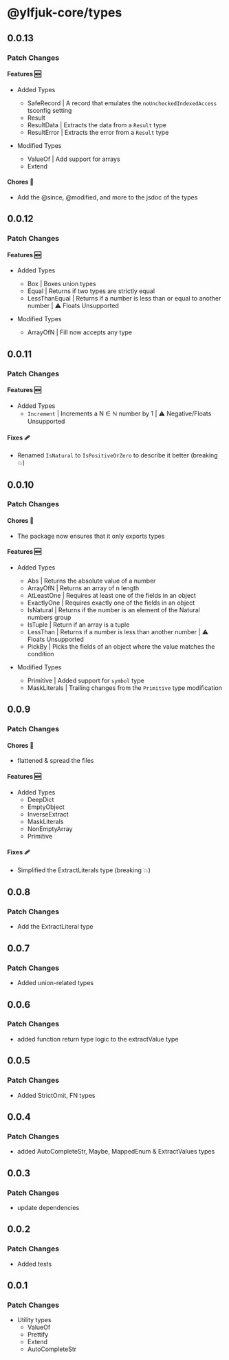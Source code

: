 # @ylfjuk-core/types

## 0.0.13

### Patch Changes

#### Features 🆕

- Added Types
  - SafeRecord | A record that emulates the `noUncheckedIndexedAccess` tsconfig setting
  - Result
  - ResultData | Extracts the data from a `Result` type
  - ResultError | Extracts the error from a `Result` type

- Modified Types
  - ValueOf | Add support for arrays
  - Extend

#### Chores 🧹

- Add the @since, @modified, and more to the jsdoc of the types

## 0.0.12

### Patch Changes

#### Features 🆕

- Added Types
  - Box | Boxes union types
  - Equal | Returns if two types are strictly equal
  - LessThanEqual | Returns if a number is less than or equal to another number | ⚠️ Floats Unsupported

- Modified Types
  - ArrayOfN | Fill now accepts any type

## 0.0.11

### Patch Changes

#### Features 🆕

- Added Types
  - `Increment` | Increments a N ∈ ℕ number by 1 | ⚠️ Negative/Floats Unsupported

#### Fixes 🩹

- Renamed `IsNatural` to `IsPositiveOrZero` to describe it better (breaking 💥)

## 0.0.10

### Patch Changes

#### Chores 🧹

- The package now ensures that it only exports types

#### Features 🆕

- Added Types

  - Abs | Returns the absolute value of a number
  - ArrayOfN | Returns an array of n length
  - AtLeastOne | Requires at least one of the fields in an object
  - ExactlyOne | Requires exactly one of the fields in an object
  - IsNatural | Returns if the number is an element of the Natural numbers group
  - IsTuple | Return if an array is a tuple
  - LessThan | Returns if a number is less than another number | ⚠️ Floats Unsupported
  - PickBy | Picks the fields of an object where the value matches the condition

- Modified Types
  - Primitive | Added support for `symbol` type
  - MaskLiterals | Trailing changes from the `Primitive` type modification

## 0.0.9

### Patch Changes

#### Chores 🧹

- flattened & spread the files

#### Features 🆕

- Added Types
  - DeepDict
  - EmptyObject
  - InverseExtract
  - MaskLiterals
  - NonEmptyArray
  - Primitive

#### Fixes 🩹

- Simplified the ExtractLiterals type (breaking 💥)

## 0.0.8

### Patch Changes

- Add the ExtractLiteral type

## 0.0.7

### Patch Changes

- Added union-related types

## 0.0.6

### Patch Changes

- added function return type logic to the extractValue type

## 0.0.5

### Patch Changes

- Added StrictOmit, FN types

## 0.0.4

### Patch Changes

- added AutoCompleteStr, Maybe, MappedEnum & ExtractValues types

## 0.0.3

### Patch Changes

- update dependencies

## 0.0.2

### Patch Changes

- Added tests

## 0.0.1

### Patch Changes

- Utility types
  - ValueOf
  - Prettify
  - Extend
  - AutoCompleteStr
